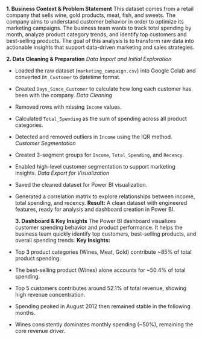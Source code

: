  **1. Business Context & Problem Statement**
This dataset comes from a retail company that sells wine, gold products, meat, fish, and sweets. The company aims to understand customer behavior in order to optimize its marketing campaigns. The business team wants to track total spending by month, analyze product category trends, and identify top customers and best-selling products. The goal of this analysis is to transform raw data into actionable insights that support data-driven marketing and sales strategies.

  **2. Data Cleaning & Preparation**
*Data Import and Initial Exploration*
- Loaded the raw dataset (`marketing_campaign.csv`) into Google Colab and converted `Dt_Customer` to datetime format.  
- Created `Days_Since_Customer` to calculate how long each customer has been with the company.
*Data Cleaning*
- Removed rows with missing `Income` values.  
- Calculated `Total_Spending` as the sum of spending across all product categories.  
- Detected and removed outliers in `Income` using the IQR method.
*Customer Segmentation*
- Created 3-segment groups for `Income`, `Total_Spending`, and `Recency`.  
- Enabled high-level customer segmentation to support marketing insights.
*Data Export for Visualization*
- Saved the cleaned dataset for Power BI visualization.  
- Generated a correlation matrix to explore relationships between income, total spending, and recency.
**Result:** A clean dataset with engineered features, ready for analysis and dashboard creation in Power BI.

  **3. Dashboard & Key Insights**
The Power BI dashboard visualizes customer spending behavior and product performance. It helps the business team quickly identify top customers, best-selling products, and overall spending trends.
**Key Insights:**
- Top 3 product categories (Wines, Meat, Gold) contribute ~85% of total product spending.
- The best-selling product (Wines) alone accounts for ~50.4% of total spending.
- Top 5 customers contributes around 52.1% of total revenue, showing high revenue concentration.
- Spending peaked in August 2012 then remained stable in the following months.
- Wines consistently dominates monthly spending (~50%), remaining the core revenue driver.
